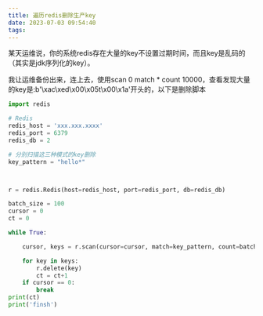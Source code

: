 ```yaml
---
title: 遍历redis删除生产key
date: 2023-07-03 09:54:40
tags:
---
```




某天运维说，你的系统redis存在大量的key不设置过期时间，而且key是乱码的（其实是jdk序列化的key）。

我让运维备份出来，连上去，使用scan 0 match * count 10000，查看发现大量的key是:b'\xac\xed\x00\x05t\x00\x1a'开头的，以下是删除脚本



```python
import redis

# Redis 
redis_host = 'xxx.xxx.xxxx'
redis_port = 6379
redis_db = 2

# 分别扫描这三种模式的key删除
key_pattern = "hello*" 



r = redis.Redis(host=redis_host, port=redis_port, db=redis_db)

batch_size = 100
cursor = 0
ct = 0

while True:

    cursor, keys = r.scan(cursor=cursor, match=key_pattern, count=batch_size)

    for key in keys:
    	r.delete(key)
    	ct = ct+1
    if cursor == 0:
        break
print(ct)
print('finsh')

```

